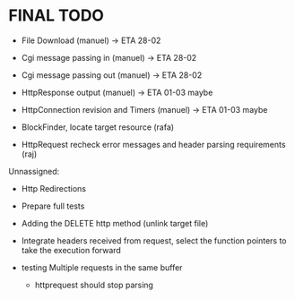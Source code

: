 # FINAL TODO

- File Download (manuel)                        -> ETA 28-02
- Cgi message passing in (manuel)               -> ETA 28-02
- Cgi message passing out (manuel)              -> ETA 28-02
- HttpResponse output (manuel)                  -> ETA 01-03 maybe 
- HttpConnection revision and Timers (manuel)   -> ETA 01-03 maybe 

- BlockFinder, locate target resource (rafa)

- HttpRequest recheck error messages and header parsing requirements (raj)


Unnassigned:

- Http Redirections
- Prepare full tests
- Adding the DELETE http method (unlink target file)
- Integrate headers received from request, select the function pointers
to take the execution forward

- testing Multiple requests in the same buffer
    - httprequest should stop parsing
